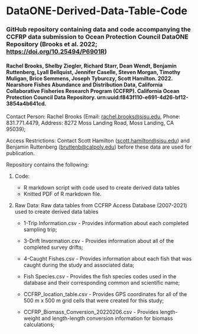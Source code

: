 # DataONE-Derived-Data-Table-Code 

### GitHub repository containing data and code accompanying the CCFRP data submission to Ocean Protection Council DataONE Repository (Brooks et al. 2022; https://doi.org/10.25494/P6901R) 

#### Rachel Brooks, Shelby Ziegler, Richard Starr, Dean Wendt, Benjamin Ruttenberg, Lyall Bellquist, Jennifer Caselle, Steven Morgan, Timothy Muligan, Brice Semmens, Joseph Tyburczy, Scott Hamilton. 2022. Nearshore Fishes Abundance and Distribution Data, California Collaborative Fisheries Research Program (CCFRP). California Ocean Protection Council Data Repository. urn:uuid:f843f110-e691-4d26-bf12-3854a4b641cd.

Contact Person: Rachel Brooks (Email: rachel.brooks@sjsu.edu, Phone: 831.771.4479, Address: 8272 Moss Landing Road, Moss Landing, CA 95039);

Access Restrictions: Contact Scott Hamilton (scott.hamilton@sjsu.edu) and Benjamin Ruttenberg (bruttenb@calpoly.edu) before these data are used for publication.

Repository contains the following:

1. Code:
 	 - R markdown script with code used to create derived data tables
 	 - Knitted PDF of R markdown file. 

2. Raw Data: Raw data tables from CCFRP Access Database (2007-2021) used to create derived data tables

	- 1-Trip Information.csv - Provides information about each completed sampling trip;

	- 3-Drift Invormation.csv - Provides information about all of the completed survey drifts;

	- 4-Caught Fishes.csv - Provides information about each fish that was caught during the study and associated data;

	- Fish Species.csv - Provides the fish species codes used in the database and their corresponding common and scientific name;

	- CCFRP_location_table.csv - Provides GPS coordinates for all of the 500 m x 500 m grid cells that were created for this study;

	- CCFRP_Biomass_Conversion_20220206.csv - Provides length-weight and length-length conversion information for biomass calculations;


